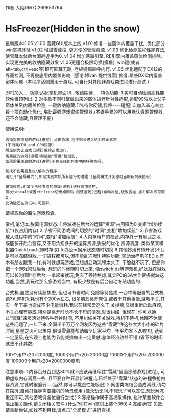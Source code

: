 作者:大陌DM   Q:269653764 
# HsFreezer(Hidden in the snow)
最新版本:1.06
v1.00 雪藏GUI版本上线
v1.01 修复一些窗体内覆盖干扰, ,优化部分win掌机体验
v1.02 增加雪藏栏, 更方便的管理资源.
v1.03 优化检测进程性能算法, 使雪藏本体后台消耗近乎为0.
v1.04 增加寒霜引擎, RE引擎内覆盖窗体检测排除,实现更完美的收纳隐藏效果
v1.05更适合极限切换(摸鱼), win键(或者alt+tab,ctrl+esc等)即可匿藏无踪, 老板键都直呼内行.
v1.06 优化适配了DX12的界面检测, 不再被底层内覆盖影响.  (感谢:博van 提供线索)  修复:某些DX12内覆盖窗体问题.
(本程序适侧重用于游戏, 可自行对其他非游戏类进程进行测试.)

即将加入.....功能:适配掌机界面UI..
敬请期待.....
特色功能:
1.实时自动检测高耗能软件置顶列出.
2.对多款不同引擎做出来的窗体进行针对性适配,适配99%以上父子窗体关系内覆盖检测, 一键收纳隐藏.(1%待你反馈,我将一一适配)
3.加入省心省力, 数十项自动化优化, 堪比最强游戏资源管理器.(不嫌手累的可以用默认资源管理器,还不会隐藏,且管理不便)

使用说明:

    选择需要冻结的游戏(进程),点击急冻,程序则会进入绝对停止状态
    (不消耗CPU and GPU资源)
    解冻则为让游戏(进程)继续正常运行.
    高耗能的游戏(进程)都能被"雪藏"检测到,
    如果需要冻结的游戏(进程)不在高耗能列表中的特殊情况,
    
    如找不到需要急冻\解冻的程序
    请打开"全局模式",即可找到本机所有运行的进程.(全局模式开关也可当刷新列表使用)
    
    单锁模式:对某个已经冻结的游戏(进程)进行附加监控,
    每次tab+alt或者ctrl+esc切出桌面后,则该游戏(进程)自动冻结,极致省电,点击解冻即可恢复.
    此功能还在测试中,可尝鲜.
    
请领取你的魔法游戏胶囊.



掌机,笔记本.脱离电源状态:
1.将游戏在后台的运算"资源"占用降为0,变相"增加续航".(仅占用内存)
2.节省不同游戏间的切换的"时间",变相"增加续航".
3.节省游戏载入过程中的"时间",变相"增加续航".
4.大内存用户的福音,内存终于有用武之地,既能多开后台暂存,又不用负担多开的运算资源,妥妥的优化
资源调度. 类似某某模拟器QuickLoad.(即时存取)
5.办公or娱乐状态随时切换
6.其他妙用有待开发(不只是可以冻结游戏,一切进程都可以,但不能乱冻哦!)
特殊功能: 辅助治疗电子ED.e.有木有朋友跟我一样,有时候想玩游戏,但想想启动流程太久了, 干脆就不玩了,  但是你把一个游戏常驻后台, 想玩的时候随时切上来,
像switch,ds等游戏机,好处就在游戏可以长时间贮存后台,一拿起来就玩,免去了等待焦虑,其实PC的3A大作很多就缺这功能,当然,我玩过那么多游戏当中, 有极少数是有后台自动冻结功能的.

台式机:虽然没有续航焦虑, 但也可节省时间,免除等待焦虑,一台中等配置的台式机跑3A,整机功耗也有个200w左右,
很多朋友离开座位,或者干其他事情,游戏不关,其实一年下来也造成不少电量消耗.我以前经常爱这么干,关掉嘛,又嫌重新启动麻烦,不关心理有膈应,特别是离开时长不长不短的情况,就很纠结, 但现在, 你可以通过"雪藏"来灵活对待各种碎片时间, 不用纠结关不关游戏,待机不待机,休眠不休眠这些问题了,一年下来,全国千千万万个网友因为这些"雪藏"住这些大大小小的碎片时间,星星之火可以燎原,假设雪藏能帮助每个玩家平均一年平均省下20度电, 达到一定量级,在宏观上也能为节能减排做出一定贡献.总体经济效益不错.(省下的时间就更不计其数)

100个用户x20=2000度, 1000个用户x20=20000度   10000个用户x20=200000度  100000个用户x20=2000000度电

注意事项:
1.内存百分百到达80%就不应该再继续往"雪藏"里面冻结游戏(进程), 可把虚拟内存调高一些.
且不要各种开启新进程,与已经处于"雪藏"状态的进程争抢内存资源,它此时很脆弱....(当然,你可以挑战性能极限)
2.网游类冻结会造成离线,请勿在摆摊,自动打怪等需要挂机的场景使用.(像永劫无间,不想玩了可以冻住,想玩解冻重连即可,其他游戏待各位自行尝试.)
3.冻结操作属于高权限操作, 也许某些软件会阻止相关操作,请关闭相关软件.(什么?你在win掌机上装个360)
4.冻结\解冻 失败,请重新尝试,如找不到目标,请点击"全局模式"进行查找.

